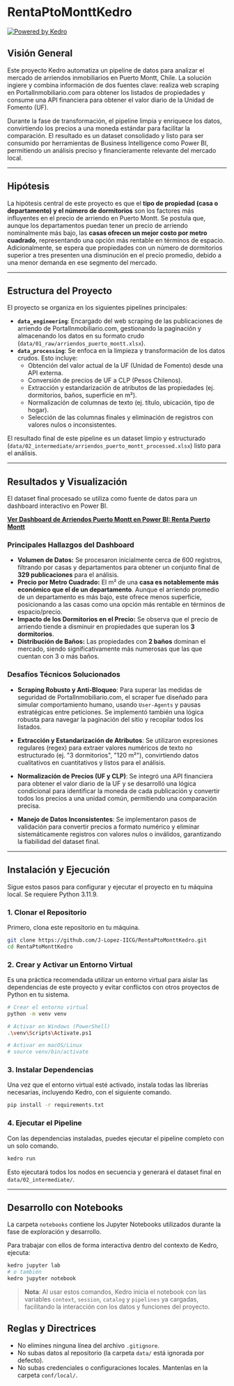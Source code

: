 # RentaPtoMonttKedro

[![Powered by Kedro](https://img.shields.io/badge/powered_by-kedro-ffc900?logo=kedro)](https://kedro.org)

## Visión General

Este proyecto Kedro automatiza un pipeline de datos para analizar el mercado de arriendos inmobiliarios en Puerto Montt, Chile. La solución ingiere y combina información de dos fuentes clave: realiza web scraping en PortalInmobiliario.com para obtener los listados de propiedades y consume una API financiera para obtener el valor diario de la Unidad de Fomento (UF).

Durante la fase de transformación, el pipeline limpia y enriquece los datos, convirtiendo los precios a una moneda estándar para facilitar la comparación. El resultado es un dataset consolidado y listo para ser consumido por herramientas de Business Intelligence como Power BI, permitiendo un análisis preciso y financieramente relevante del mercado local.

---

## Hipótesis

La hipótesis central de este proyecto es que el **tipo de propiedad (casa o departamento) y el número de dormitorios** son los factores más influyentes en el precio de arriendo en Puerto Montt. Se postula que, aunque los departamentos puedan tener un precio de arriendo nominalmente más bajo, las **casas ofrecen un mejor costo por metro cuadrado**, representando una opción más rentable en términos de espacio. Adicionalmente, se espera que propiedades con un número de dormitorios superior a tres presenten una disminución en el precio promedio, debido a una menor demanda en ese segmento del mercado.

---

## Estructura del Proyecto

El proyecto se organiza en los siguientes pipelines principales:

* **`data_engineering`**: Encargado del web scraping de las publicaciones de arriendo de PortalInmobiliario.com, gestionando la paginación y almacenando los datos en su formato crudo (`data/01_raw/arriendos_puerto_montt.xlsx`).
* **`data_processing`**: Se enfoca en la limpieza y transformación de los datos crudos. Esto incluye:
    * Obtención del valor actual de la UF (Unidad de Fomento) desde una API externa.
    * Conversión de precios de UF a CLP (Pesos Chilenos).
    * Extracción y estandarización de atributos de las propiedades (ej. dormitorios, baños, superficie en m²).
    * Normalización de columnas de texto (ej. título, ubicación, tipo de hogar).
    * Selección de las columnas finales y eliminación de registros con valores nulos o inconsistentes.

El resultado final de este pipeline es un dataset limpio y estructurado (`data/02_intermediate/arriendos_puerto_montt_processed.xlsx`) listo para el análisis.

---

## Resultados y Visualización

El dataset final procesado se utiliza como fuente de datos para un dashboard interactivo en Power BI.

[**Ver Dashboard de Arriendos Puerto Montt en Power BI: Renta Puerto Montt**](https://app.powerbi.com/view?r=eyJrIjoiYWNmMDJkYWMtNzQzYy00Y2Y1LWIwY2QtYmVkYTVhODYzMWZkIiwidCI6ImRmNGI2MzcyLWEwM2EtNDZmMC05YmY1LTdmOGQzNzhhMzMzNCIsImMiOjR9)

### Principales Hallazgos del Dashboard

* **Volumen de Datos:** Se procesaron inicialmente cerca de 600 registros, filtrando por casas y departamentos para obtener un conjunto final de **329 publicaciones** para el análisis.
* **Precio por Metro Cuadrado:** El m² de una **casa es notablemente más económico que el de un departamento**. Aunque el arriendo promedio de un departamento es más bajo, este ofrece menos superficie, posicionando a las casas como una opción más rentable en términos de espacio/precio.
* **Impacto de los Dormitorios en el Precio:** Se observa que el precio de arriendo tiende a disminuir en propiedades que superan los **3 dormitorios**.
* **Distribución de Baños:** Las propiedades con **2 baños** dominan el mercado, siendo significativamente más numerosas que las que cuentan con 3 o más baños.

### Desafíos Técnicos Solucionados

* **Scraping Robusto y Anti-Bloqueo**: Para superar las medidas de seguridad de PortalInmobiliario.com, el scraper fue diseñado para simular comportamiento humano, usando `User-Agents` y pausas estratégicas entre peticiones. Se implementó también una lógica robusta para navegar la paginación del sitio y recopilar todos los listados.

* **Extracción y Estandarización de Atributos**: Se utilizaron expresiones regulares (regex) para extraer valores numéricos de texto no estructurado (ej. "3 dormitorios", "120 m²"), convirtiendo datos cualitativos en cuantitativos y listos para el análisis.

* **Normalización de Precios (UF y CLP)**: Se integró una API financiera para obtener el valor diario de la UF y se desarrolló una lógica condicional para identificar la moneda de cada publicación y convertir todos los precios a una unidad común, permitiendo una comparación precisa.

* **Manejo de Datos Inconsistentes**: Se implementaron pasos de validación para convertir precios a formato numérico y eliminar sistemáticamente registros con valores nulos o inválidos, garantizando la fiabilidad del dataset final.

---

## Instalación y Ejecución

Sigue estos pasos para configurar y ejecutar el proyecto en tu máquina local. Se requiere Python 3.11.9.

### 1. Clonar el Repositorio

Primero, clona este repositorio en tu máquina.

```bash
git clone https://github.com/J-Lopez-IICG/RentaPtoMonttKedro.git
cd RentaPtoMonttKedro
```

### 2. Crear y Activar un Entorno Virtual

Es una práctica recomendada utilizar un entorno virtual para aislar las dependencias de este proyecto y evitar conflictos con otros proyectos de Python en tu sistema.

```bash
# Crear el entorno virtual
python -m venv venv

# Activar en Windows (PowerShell)
.\venv\Scripts\Activate.ps1

# Activar en macOS/Linux
# source venv/bin/activate
```

### 3. Instalar Dependencias

Una vez que el entorno virtual esté activado, instala todas las librerías necesarias, incluyendo Kedro, con el siguiente comando.

```bash
pip install -r requirements.txt
```

### 4. Ejecutar el Pipeline

Con las dependencias instaladas, puedes ejecutar el pipeline completo con un solo comando.

```bash
kedro run
```

Esto ejecutará todos los nodos en secuencia y generará el dataset final en `data/02_intermediate/`.

---

## Desarrollo con Notebooks

La carpeta `notebooks` contiene los Jupyter Notebooks utilizados durante la fase de exploración y desarrollo.

Para trabajar con ellos de forma interactiva dentro del contexto de Kedro, ejecuta:

```bash
kedro jupyter lab
# o también
kedro jupyter notebook
```

> **Nota**: Al usar estos comandos, Kedro inicia el notebook con las variables `context`, `session`, `catalog` y `pipelines` ya cargadas, facilitando la interacción con los datos y funciones del proyecto.

## Reglas y Directrices

*   No elimines ninguna línea del archivo `.gitignore`.
*   No subas datos al repositorio (la carpeta `data/` está ignorada por defecto).
*   No subas credenciales o configuraciones locales. Mantenlas en la carpeta `conf/local/`.
